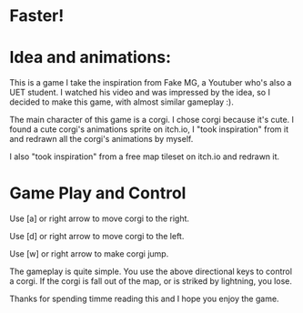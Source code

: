 # Faster!
# Idea and animations: 
This is a game I take the inspiration from Fake MG, a Youtuber who's also a UET student. I watched his video and was impressed by the idea, so I decided to make this game, with almost similar gameplay :).

The main character of this game is a corgi. I chose corgi because it's cute. I found a cute corgi's animations sprite on itch.io, I "took inspiration" from it and redrawn all the corgi's animations by myself.

I also "took inspiration" from a free map tileset on itch.io and redrawn it.

# Game Play and Control
Use [a] or right arrow to move corgi to the right.

Use [d] or right arrow to move corgi to the left.

Use [w] or right arrow to make corgi jump.

The gameplay is quite simple. You use the above directional keys to control a corgi. If the corgi is fall out of the map, or is striked by lightning, you lose.

Thanks for spending timme reading this and I hope you enjoy the game.
